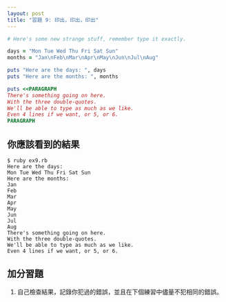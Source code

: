 ```yaml
---
layout: post
title: "習題 9: 印出，印出，印出"
---
```


```ruby
# Here's some new strange stuff, remember type it exactly.

days = "Mon Tue Wed Thu Fri Sat Sun"
months = "Jan\nFeb\nMar\nApr\nMay\nJun\nJul\nAug"

puts "Here are the days: ", days
puts "Here are the months: ", months

puts <<PARAGRAPH
There's something going on here.
With the three double-quotes.
We'll be able to type as much as we like.
Even 4 lines if we want, or 5, or 6.
PARAGRAPH
```

## 你應該看到的結果

    $ ruby ex9.rb
    Here are the days:  
    Mon Tue Wed Thu Fri Sat Sun
    Here are the months:
    Jan
    Feb
    Mar
    Apr
    May
    Jun
    Jul
    Aug
    There's something going on here.
    With the three double-quotes.
    We'll be able to type as much as we like.
    Even 4 lines if we want, or 5, or 6.

## 加分習題

1. 自己檢查結果，記錄你犯過的錯誤，並且在下個練習中儘量不犯相同的錯誤。
